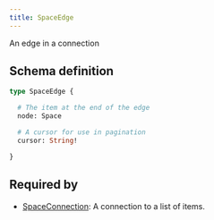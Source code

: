 ```yaml
---
title: SpaceEdge
---
```


An edge in a connection

## Schema definition
```graphql
type SpaceEdge {

  # The item at the end of the edge
  node: Space 

  # A cursor for use in pagination
  cursor: String! 

}
```

## Required by
* [SpaceConnection](graphql/schema/spaceconnection.md): A connection to a list of items.
